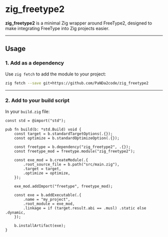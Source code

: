 # zig_freetype2

**zig_freetype2** is a minimal Zig wrapper around FreeType2, designed to make integrating FreeType into Zig projects easier.

---

## Usage

### 1. Add as a dependency

Use `zig fetch` to add the module to your project:

```bash
zig fetch --save git+https://github.com/PaNDa2code/zig_freetype2
```

---

### 2. Add to your build script

In your `build.zig` file:

```zig
const std = @import("std");

pub fn build(b: *std.Build) void {
    const target = b.standardTargetOptions(.{});
    const optimize = b.standardOptimizeOption(.{});

    const freetype = b.dependency("zig_freetype2", .{});
    const freetype_mod = freetype.module("zig_freetype2");

    const exe_mod = b.createModule(.{
        .root_source_file = b.path("src/main.zig"),
        .target = target,
        .optimize = optimize,
    });

    exe_mod.addImport("freetype", freetype_mod);

    const exe = b.addExecutable(.{
        .name = "my_project",
        .root_module = exe_mod,
        .linkage = if (target.result.abi == .musl) .static else .dynamic,
    });

    b.installArtifact(exe);
}
```
